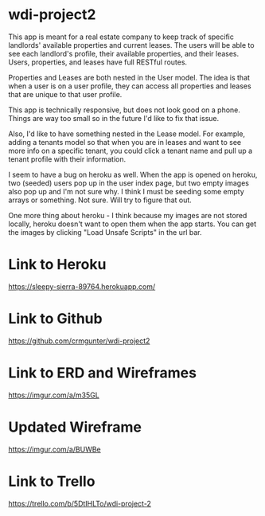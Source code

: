 # wdi-project2

This app is meant for a real estate company to keep track of specific landlords' available properties and current leases. The users will be able to see each landlord's profile, their available properties, and their leases. Users, properties, and leases have full RESTful routes.

Properties and Leases are both nested in the User model. The idea is that when a user is on a user profile, they can access all properties and leases that are unique to that user profile. 

This app is technically responsive, but does not look good on a phone. Things are way too small so in the future I'd like to fix that issue. 

Also, I'd like to have something nested in the Lease model. For example, adding a tenants model so that when you are in leases and want to see more info on a specific tenant, you could click a tenant name and pull up a tenant profile with their information. 

I seem to have a bug on heroku as well. When the app is opened on heroku, two (seeded) users pop up in the user index page, but two empty images also pop up and I'm not sure why. I think I must be seeding some empty arrays or something. Not sure. Will try to figure that out.

One more thing about heroku -
I think because my images are not stored locally, heroku doesn't want to open them when the app starts. You can get the images by clicking "Load Unsafe Scripts" in the url bar.


# Link to Heroku 
https://sleepy-sierra-89764.herokuapp.com/

# Link to Github
https://github.com/crmgunter/wdi-project2

# Link to ERD and Wireframes
https://imgur.com/a/m35GL

# Updated Wireframe
https://imgur.com/a/BUWBe

# Link to Trello
https://trello.com/b/5DtIHLTo/wdi-project-2